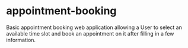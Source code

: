 # appointment-booking
Basic appointment booking web application allowing a User to select an available time slot and book an appointment on it after filling in a few information.
